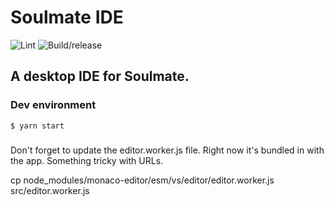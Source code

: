 # Soulmate IDE

![Lint](https://github.com/Soulmate-Lights/soulmate-ide/workflows/Lint/badge.svg)
![Build/release](https://github.com/Soulmate-Lights/soulmate-ide/workflows/Build/release/badge.svg)

## A desktop IDE for Soulmate.

### Dev environment

`$ yarn start`

###

Don't forget to update the editor.worker.js file. Right now it's bundled in with the app. Something tricky with URLs.

cp node_modules/monaco-editor/esm/vs/editor/editor.worker.js src/editor.worker.js

